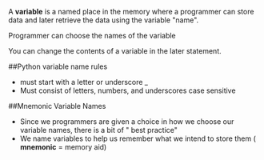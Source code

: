 A **variable** is a named place in the memory where a programmer can store data and later retrieve the data using the variable "name".

Programmer can choose the names of the variable

You can change the contents of a variable in the later statement.

##Python variable name rules
* must start with a letter or underscore _
* Must consist of letters, numbers, and underscores
case sensitive

##Mnemonic Variable Names
* Since we programmers are given a choice in how we choose our variable names, there is a bit of " best practice"
* We name variables to help us remember what we intend to store them ( **mnemonic** = memory aid)

